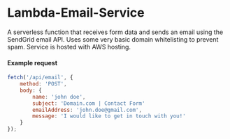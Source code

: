 # Lambda-Email-Service

A serverless function that receives form data and sends an email using the SendGrid email API. Uses some very basic domain whitelisting to prevent spam. Service is hosted with AWS hosting.

#### Example request

```js
fetch('/api/email', {
    method: 'POST',
    body: {
        name: 'john doe',
        subject: 'Domain.com | Contact Form'
        emailAddress: 'john.doe@gmail.com',
        message: 'I would like to get in touch with you!'
    }
});
```
